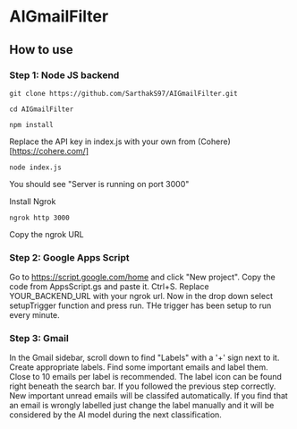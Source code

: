 # AIGmailFilter
## How to use

### Step 1: Node JS backend
`git clone https://github.com/SarthakS97/AIGmailFilter.git`

`cd AIGmailFilter`

`npm install`

Replace the API key in index.js with your own from (Cohere)[https://cohere.com/]

`node index.js`

You should see "Server is running on port 3000"

Install Ngrok

`ngrok http 3000`

Copy the ngrok URL

### Step 2: Google Apps Script
Go to https://script.google.com/home and click "New project". Copy the code from AppsScript.gs and paste it. Ctrl+S. Replace YOUR_BACKEND_URL with your ngrok url.
Now in the drop down select setupTrigger function and press run. THe trigger has been setup to run every minute. 

### Step 3: Gmail
In the Gmail sidebar, scroll down to find "Labels" with a '+' sign next to it. Create appropriate labels. Find some important emails and label them. Close to 10 emails per 
label is recommended. The label icon can be found right beneath the search bar. If you followed the previous step correctly. New important unread emails will be classifed automatically. If you find
that an email is wrongly labelled just change the label manually and it will be considered by the AI model during the next classification.  

